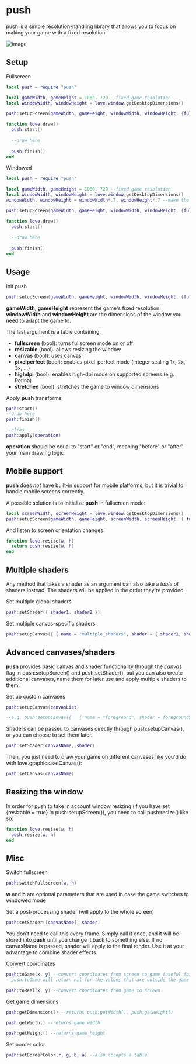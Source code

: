 push
==============

push is a simple resolution-handling library that allows you to focus on making your game with a fixed resolution.

![image](https://media.giphy.com/media/xTb1RycLHeAOPDownu/giphy.gif)

Setup
----------------
Fullscreen
```lua
local push = require "push"

local gameWidth, gameHeight = 1080, 720 --fixed game resolution
local windowWidth, windowHeight = love.window.getDesktopDimensions()

push:setupScreen(gameWidth, gameHeight, windowWidth, windowHeight, {fullscreen = true})

function love.draw()
  push:start()
  
  --draw here
  
  push:finish()
end
```

Windowed
```lua
local push = require "push"

local gameWidth, gameHeight = 1080, 720 --fixed game resolution
local windowWidth, windowHeight = love.window.getDesktopDimensions()
windowWidth, windowHeight = windowWidth*.7, windowHeight*.7 --make the window a bit smaller than the screen itself

push:setupScreen(gameWidth, gameHeight, windowWidth, windowHeight, {fullscreen = false})

function love.draw()
  push:start()
  
  --draw here
  
  push:finish()
end
```

Usage
----------------

Init push
```lua
push:setupScreen(gameWidth, gameHeight, windowWidth, windowHeight, {fullscreen, resizable, canvas, pixelperfect})
```
**gameWidth**, **gameHeight** represent the game's fixed resolution. **windowWidth** and **windowHeight** are the dimensions of the window you need to adapt the game to.

The last argument is a table containing:
- **fullscreen** (bool): turns fullscreen mode on or off
- **resizable** (bool): allows resizing the window
- **canvas** (bool): uses canvas
- **pixelperfect** (bool): enables pixel-perfect mode (integer scaling 1x, 2x, 3x, ...)
- **highdpi** (bool): enables high-dpi mode on supported screens (e.g. Retina)
- **stretched** (bool): stretches the game to window dimensions

Apply **push** transforms
```lua
push:start()
--draw here
push:finish()

--alias
push:apply(operation)
```
**operation** should be equal to "start" or "end", meaning "before" or "after" your main drawing logic

Mobile support
----------------

**push** does *not* have built-in support for mobile platforms, but it is trivial to handle mobile screens correctly.

A possible solution is to initialize **push** in fullscreen mode:
```lua
local screenWidth, screenHeight = love.window.getDesktopDimensions()
push:setupScreen(gameWidth, gameHeight, screenWidth, screenHeight, { fullscreen = true, resizable = false, ... })
```

And listen to screen orientation changes:
```lua
function love.resize(w, h)
  return push:resize(w, h)
end
```

Multiple shaders
----------------

Any method that takes a shader as an argument can also take a *table* of shaders instead. The shaders will be applied in the order they're provided.

Set multiple global shaders
```lua
push:setShader({ shader1, shader2 })
```

Set multiple canvas-specific shaders
```lua
push:setupCanvas({ { name = "multiple_shaders", shader = { shader1, shader2 } } })
```

Advanced canvases/shaders
----------------

**push** provides basic canvas and shader functionality through the *canvas* flag in push:setupScreen() and push:setShader(), but you can also create additional canvases, name them for later use and apply multiple shaders to them.

Set up custom canvases
```lua
push:setupCanvas(canvasList)

--e.g. push:setupCanvas({   { name = "foreground", shader = foregroundShader }, { name = "background" }   })
```

Shaders can be passed to canvases directly through push:setupCanvas(), or you can choose to set them later.
```lua
push:setShader(canvasName, shader)
```

Then, you just need to draw your game on different canvases like you'd do with love.graphics.setCanvas():
```lua
push:setCanvas(canvasName)
```

Resizing the window
----------------

In order for push to take in account window resizing (if you have set {resizable = true} in push:setupScreen()), you need to call push:resize() like so:

```lua
function love.resize(w, h)
  push:resize(w, h)
end
```

Misc
----------------

Switch fullscreen
```lua
push:switchFullscreen(w, h)
```
**w** and **h** are optional parameters that are used in case the game switches to windowed mode

Set a post-processing shader (will apply to the whole screen)
```lua
push:setShader([canvasName], shader)
```
You don't need to call this every frame. Simply call it once, and it will be stored into **push** until you change it back to something else.
If no canvasName is passed, shader will apply to the final render. Use it at your advantage to combine shader effects.

Convert coordinates
```lua
push:toGame(x, y) --convert coordinates from screen to game (useful for mouse position)
--push:toGame will return nil for the values that are outside the game - be sure to check that before using them

push:toReal(x, y) --convert coordinates from game to screen
```

Get game dimensions
```lua
push:getDimensions() --returns push:getWidth(), push:getHeight()

push:getWidth() --returns game width

push:getHeight() --returns game height
```

Set border color
```lua
push:setBorderColor(r, g, b, a) --also accepts a table
```

